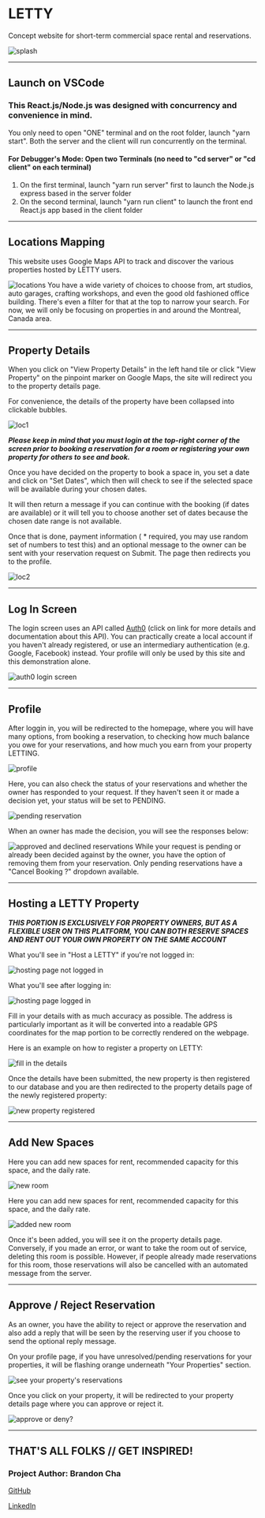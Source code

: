 # LETTY
Concept website for short-term commercial space rental and reservations.

<img src="screenshots/home.JPG" alt="splash" />

---
Launch on VSCode
---
### This React.js/Node.js was designed with concurrency and convenience in mind.
You only need to open "ONE" terminal and on the root folder, launch "yarn start". Both the server and the client will run concurrently on the terminal.

#### For Debugger's Mode: Open two Terminals (no need to "cd server" or "cd client" on each terminal)
1) On the first terminal, launch "yarn run server" first to launch the Node.js express based in the server folder
2) On the second terminal, launch "yarn run client" to launch the front end React.js app based in the client folder

---
Locations Mapping
---
This website uses Google Maps API to track and discover the various properties hosted by LETTY users.

<img src="screenshots/maps.JPG" alt="locations" />
You have a wide variety of choices to choose from, art studios, auto garages, crafting workshops, and even the good old fashioned office building. There's even a filter for that at the top to narrow your search. For now, we will only be focusing on properties in and around the Montreal, Canada area.

---
Property Details
---
When you click on "View Property Details" in the left hand tile or click "View Property" on the pinpoint marker on Google Maps, the site will redirect you to the property details page.

For convenience, the details of the property have been collapsed into clickable bubbles.

<img src="screenshots/location2.JPG" alt="loc1" />

<b>***Please keep in mind that you must login at the top-right corner of the screen prior to booking a reservation for a room or registering your own property for others to see and book.***</b>

Once you have decided on the property to book a space in, you set a date and click on "Set Dates", which then will check to see if the selected space will be available during your chosen dates.

It will then return a message if you can continue with the booking (if dates are available) or it will tell you to choose another set of dates because the chosen date range is not available.

Once that is done, payment information ( * required, you may use random set of numbers to test this) and an optional message to the owner can be sent with your reservation request on Submit. The page then redirects you to the profile.

<img src="screenshots/locations1.JPG" alt="loc2" />

---
Log In Screen
---
The login screen uses an API called <a href="https://auth0.com/">Auth0</a> (click on link for more details and documentation about this API). You can practically create a local account if you haven't already registered, or use an intermediary authentication (e.g. Google, Facebook) instead. Your profile will only be used by this site and this demonstration alone.

<img src="screenshots/auth0.JPG" alt="auth0 login screen" />

---
Profile
---
After loggin in, you will be redirected to the homepage, where you will have many options, from booking a reservation, to checking how much balance you owe for your reservations, and how much you earn from your property LETTING.

<img src="screenshots/Capture.JPG" alt="profile" />

Here, you can also check the status of your reservations and whether the owner has responded to your request. If they haven't seen it or made a decision yet, your status will be set to PENDING.

<img src="screenshots/reservationpend.JPG" alt="pending reservation" />

When an owner has made the decision, you will see the responses below:

<img src="screenshots/profile.JPG" alt="approved and declined reservations" />
While your request is pending or already been decided against by the owner, you have the option of removing them from your reservation. Only pending reservations have a "Cancel Booking ?" dropdown available.

---
Hosting a LETTY Property
---
***THIS PORTION IS EXCLUSIVELY FOR PROPERTY OWNERS, BUT AS A FLEXIBLE USER ON THIS PLATFORM, YOU CAN BOTH RESERVE SPACES AND RENT OUT YOUR OWN PROPERTY ON THE SAME ACCOUNT***

What you'll see in "Host a LETTY" if you're not logged in:

<img src="screenshots/host1.JPG" alt="hosting page not logged in" />

What you'll see after logging in:

<img src="screenshots/host2.JPG" alt="hosting page logged in" />

Fill in your details with as much accuracy as possible. The address is particularly important as it will be converted into a readable GPS coordinates for the map portion to be correctly rendered on the webpage.

Here is an example on how to register a property on LETTY:

<img src="screenshots/registering.JPG" alt="fill in the details" />

Once the details have been submitted, the new property is then registered to our database and you are then redirected to the property details page of the newly registered property:

<img src="screenshots/newprop.JPG" alt="new property registered" />

---

Add New Spaces
---

Here you can add new spaces for rent, recommended capacity for this space, and the daily rate.

<img src="screenshots/newroom.JPG" alt="new room" />

Here you can add new spaces for rent, recommended capacity for this space, and the daily rate.

<img src="screenshots/addedroom.JPG" alt="added new room" />

Once it's been added, you will see it on the property details page. Conversely, if you made an error, or want to take the room out of service, deleting this room is possible. However, if people already made reservations for this room, those reservations will also be cancelled with an automated message from the server.

---
Approve / Reject Reservation
---
As an owner, you have the ability to reject or approve the reservation and also add a reply that will be seen by the reserving user if you choose to send the optional reply message.

On your profile page, if you have unresolved/pending reservations for your properties, it will be flashing orange underneath "Your Properties" section.

<img src="screenshots/seeprofile.JPG" alt="see your property's reservations" />

Once you click on your property, it will be redirected to your property details page where you can approve or reject it.

<img src="screenshots/tobe.JPG" alt="approve or deny?" />

---
THAT'S ALL FOLKS // GET INSPIRED!
---
### Project Author: Brandon Cha

<a href="https://github.com/bcha92">GitHub</a>

<a href="https://www.linkedin.com/in/brandon-cha-928775a8/">LinkedIn</a>
